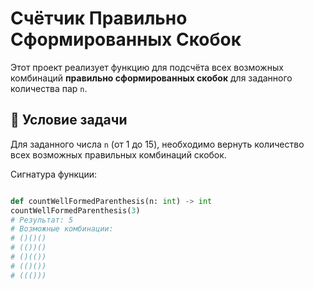 # Счётчик Правильно Сформированных Скобок

Этот проект реализует функцию для подсчёта всех возможных комбинаций **правильно сформированных скобок** для заданного количества пар `n`.

## 📌 Условие задачи

Для заданного числа `n` (от 1 до 15), необходимо вернуть количество всех возможных правильных комбинаций скобок.

Сигнатура функции:

```python

def countWellFormedParenthesis(n: int) -> int
countWellFormedParenthesis(3)
# Результат: 5
# Возможные комбинации:
# ()()()
# (())()
# ()(())
# (()())
# ((()))
